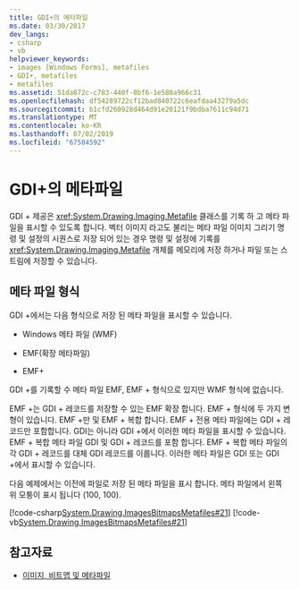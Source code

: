 ```yaml
---
title: GDI+의 메타파일
ms.date: 03/30/2017
dev_langs:
- csharp
- vb
helpviewer_keywords:
- images [Windows Forms], metafiles
- GDI+, metafiles
- metafiles
ms.assetid: 51da872c-c783-440f-8bf6-1e580a966c31
ms.openlocfilehash: df54289722cf12bad840722c6eafdaa43279a5dc
ms.sourcegitcommit: b1cfd260928d464d91e20121f9bdba7611c94d71
ms.translationtype: MT
ms.contentlocale: ko-KR
ms.lasthandoff: 07/02/2019
ms.locfileid: "67504592"
---
```

# <a name="metafiles-in-gdi"></a>GDI+의 메타파일
GDI + 제공은 <xref:System.Drawing.Imaging.Metafile> 클래스를 기록 하 고 메타 파일을 표시할 수 있도록 합니다. 벡터 이미지 라고도 불리는 메타 파일 이미지 그리기 명령 및 설정의 시퀀스로 저장 되어 있는 경우 명령 및 설정에 기록를 <xref:System.Drawing.Imaging.Metafile> 개체를 메모리에 저장 하거나 파일 또는 스트림에 저장할 수 있습니다.  
  
## <a name="metafile-formats"></a>메타 파일 형식  
 GDI +에서는 다음 형식으로 저장 된 메타 파일을 표시할 수 있습니다.  
  
- Windows 메타 파일 (WMF)  
  
- EMF(확장 메타파일)  
  
- EMF+  
  
 GDI +를 기록할 수 메타 파일 EMF, EMF + 형식으로 있지만 WMF 형식에 없습니다.  
  
 EMF +는 GDI + 레코드를 저장할 수 있는 EMF 확장 합니다. EMF + 형식에 두 가지 변형이 있습니다. EMF +만 및 EMF + 복합 합니다. EMF + 전용 메타 파일에는 GDI + 레코드만 포함합니다. GDI는 아니라 GDI +에서 이러한 메타 파일을 표시할 수 있습니다. EMF + 복합 메타 파일 GDI 및 GDI + 레코드를 포함 합니다. EMF + 복합 메타 파일의 각 GDI + 레코드를 대체 GDI 레코드를 이룹니다. 이러한 메타 파일은 GDI 또는 GDI +에서 표시할 수 있습니다.  
  
 다음 예제에서는 이전에 파일로 저장 된 메타 파일을 표시 합니다. 메타 파일에서 왼쪽 위 모퉁이 표시 됩니다 (100, 100).  
  
 [!code-csharp[System.Drawing.ImagesBitmapsMetafiles#21](~/samples/snippets/csharp/VS_Snippets_Winforms/System.Drawing.ImagesBitmapsMetafiles/CS/Class1.cs#21)]
 [!code-vb[System.Drawing.ImagesBitmapsMetafiles#21](~/samples/snippets/visualbasic/VS_Snippets_Winforms/System.Drawing.ImagesBitmapsMetafiles/VB/Class1.vb#21)]  
  
## <a name="see-also"></a>참고자료

- [이미지, 비트맵 및 메타파일](images-bitmaps-and-metafiles.md)
